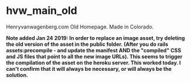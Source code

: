 hvw_main_old
========

Henryvanwagenberg.com Old Homepage. Made in Colorado.

**Note added Jan 24 2019: In order to replace an image asset, try deleting the old version of the asset in the public folder. (After you do rails assets:precompile - and update the manifest AND the "compiled" CSS and JS files that point to all the new image URLs). This seems to trigger the compilation of the asset on the heroku server. This worked today. I can't confirm that it will always be necessary, or will always be the solution.**
